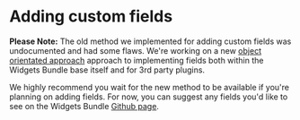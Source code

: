 # Adding custom fields

**Please Note:** The old method we implemented for adding custom fields was undocumented and had some flaws. We're working on a new [object orientated approach](https://github.com/siteorigin/so-widgets-bundle/tree/feature/class-fields) approach to implementing fields both within the Widgets Bundle base itself and for 3rd party plugins.

We highly recommend you wait for the new method to be available if you're planning on adding fields. For now, you can suggest any fields you'd like to see on the Widgets Bundle [Github page](https://github.com/siteorigin/so-widgets-bundle/issues).